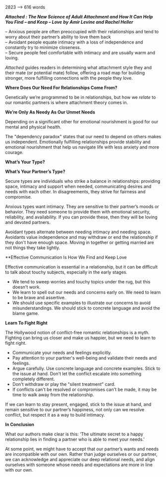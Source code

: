 2823 --> 616 words


**_Attached : The New Science of Adult Attachment and How It Can Help You Find – and Keep – Love_** **_by_** **_Amir Levine and Rachel Heller_**




– Anxious people are often preoccupied with their relationships and tend to worry about their partner’s ability to love them back  
– Avoidant people equate intimacy with a loss of independence and constantly try to minimize closeness.  
– Secure people feel comfortable with intimacy and are usually warm and loving.

_Attached_ guides readers in determining what attachment style they and their mate (or potential mate) follow, offering a road map for building stronger, more fulfilling connections with the people they love.




**Where Does Our Need For Relationships Come From?**

Genetically we’re programmed to be in relationships, but how we _relate_ to our romantic partners is where attachment theory comes in.


**We’re Only As Needy As Our Unmet Needs**

Depending on a significant other for emotional nourishment is good for our mental and physical health.

The "dependency paradox" states that our need to depend on others makes us independent. Emotionally fulfilling relationships provide stability and emotional nourishment that help us navigate life with less anxiety and more courage.




**What’s Your Type?**

**What’s Your Partner’s Type?**

Secure types are individuals who strike a balance in relationships: providing space, intimacy and support when needed, communicating desires and needs with each other. In disagreements, they strive for fairness and compromise.

Anxious types want intimacy. They are sensitive to their partner’s moods or behavior. They need someone to provide them with emotional security, reliability, and availability. If you  can provide these, then they will be loving and devoted partners.

Avoidant types alternate between needing intimacy and needing space. Avoidants value independence and may withdraw or end the relationship if they don't have enough space. Moving in together or getting married are not things they take lightly.




**Effective Communication Is How We Find and Keep Love

Effective communication is essential in a relationship, but it can be difficult to talk about touchy subjects, especially in the early stages.  
  

- We tend to sweep worries and touchy topics under the rug, but this doesn't work.
- We learn to spell out our needs and concerns early on. We need to learn to be brave and assertive.
- We should use specific examples to illustrate our concerns to avoid misunderstandings. We should stick to concrete language and avoid the blame game.




**Learn To Fight Right**

The Hollywood notion of conflict-free romantic relationships is a myth. Fighting can bring us closer and make us happier, but we need to learn to fight right.  
  
- Communicate your needs and feelings explicitly.  
- Pay attention to your partner's well-being and validate their needs and feelings.  
- Argue carefully. Use concrete language and concrete examples. Stick to the issue at hand. Don't let the conflict escalate into something completely different. 
- Don't withdraw or play the "silent treatment" card.
- If conflicts can't be resolved or compromises can't be made, it may be time to walk away from the relationship.

If we can learn to stay present, engaged, stick to the issue at hand, and remain sensitive to our partner’s happiness, not only can we resolve conflict, but respect it as a way to build intimacy.




**In Conclusion**

What our authors make clear is this: ‘The ultimate secret to a happy relationship lies in finding a partner who is able to meet your needs.’

At some point, we might have to accept that our partner’s wants and needs are incompatible with our own. Rather than judge ourselves or our partner, we can acknowledge and appreciate our deep relational needs, and align ourselves with someone whose needs and expectations are more in line with our own.